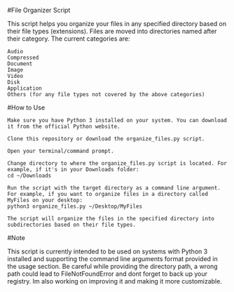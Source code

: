 #File Organizer Script

This script helps you organize your files in any specified directory based on their file types (extensions). Files are moved into directories named after their category. The current categories are:

    Audio
    Compressed
    Document
    Image
    Video
    Disk
    Application
    Others (for any file types not covered by the above categories)

#How to Use

    Make sure you have Python 3 installed on your system. You can download it from the official Python website.

    Clone this repository or download the organize_files.py script.

    Open your terminal/command prompt.

    Change directory to where the organize_files.py script is located. For example, if it's in your Downloads folder:
    cd ~/Downloads

    Run the script with the target directory as a command line argument. For example, if you want to organize files in a directory called MyFiles on your desktop:
    python3 organize_files.py ~/Desktop/MyFiles

    The script will organize the files in the specified directory into subdirectories based on their file types.

#Note

This script is currently intended to be used on systems with Python 3 installed and supporting the command line arguments format provided in the usage section. Be careful while providing the directory path, a wrong path could lead to FileNotFoundError and dont forget to back up your registry. Im also working on improving it and making it more customizable.
